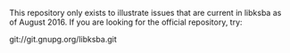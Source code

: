 This repository only exists to illustrate issues that are current in libksba
as of August 2016. If you are looking for the official repository, try:

git://git.gnupg.org/libksba.git